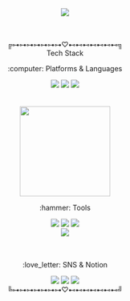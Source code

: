 <div align="center">
<img src="https://capsule-render.vercel.app/api?type=wave&color=FFBDE0&height=300&section=header&text=₊⁺⊹eun%20github⊹⁺₊&fontSize=90&fontColor=FFFFFF" />
</div>
<br><br>
<div align="center">

╔⊶⊶⊶⊶⊶⊶⊶♡⊷⊷⊷⊷⊷⊷⊷╗<br>
Tech Stack
<br>
 <p> :computer: Platforms & Languages</p>
	<img src="https://img.shields.io/badge/Java-007396?style=flat&logo=Java&logoColor=white" />
	<img src="https://img.shields.io/badge/HTML5-E34F26?style=flat&logo=HTML5&logoColor=white" />
  <img src="https://img.shields.io/badge/Spring%20Boot-6DB33F?style=flat&logo=Spring Boot&logoColor=white" /><br>
</div>
<br><br>
<div align="center">
<a href="https://github.com/pjeeun"><img align="center" style="height:180px" src="https://github-readme-stats.vercel.app/api/top-langs/?username=nunnunnu&layout=compact" /></a>
<div align="center">
<p>  :hammer: Tools</p>
<img src="https://img.shields.io/badge/IntelliJ-000000?style=flat&logo=IntelliJ IDEA&logoColor=white" />
<img src="https://img.shields.io/badge/VS%20Code-4285F4?style=flat&logo=IntelliJ IDEA&logoColor=white" />
<img src="https://img.shields.io/badge/Postman-FF6C37?style=flat&logo=Postman&logoColor=white" /><br>
<img src="https://img.shields.io/badge/Tomcat-F8DC75?style=flat&logo=Apache Tomcat&logoColor=white" /><br>
<br><br>
<p>  :love_letter: SNS & Notion</p>
<img src="https://img.shields.io/badge/Instagram-4405F?style=flat&logo=Instagram&logoColor=white" />
<img src="https://img.shields.io/badge/Mail-EA4335?style=flat&logo=Gmail&logoColor=white" />
<img src="https://img.shields.io/badge/Notion-000000?style=flat&logo=Notion&logoColor=white" /><br>
╚⊶⊶⊶⊶⊶⊶⊶♡⊷⊷⊷⊷⊷⊷⊷╝
</div>

